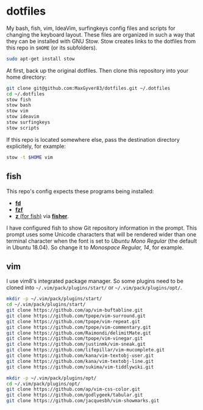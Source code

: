 # dotfiles

My bash, fish, vim, IdeaVim, surfingkeys config files and scripts for changing the keyboard layout. These files are organized in such a way that they can be installed with GNU Stow. Stow creates links to the dotfiles from this repo in `$HOME` (or its subfolders).

```sh
sudo apt-get install stow
```

At first, back up the original dotfiles. Then clone this repository into your home directory:

```sh
git clone git@github.com:MaxGyver83/dotfiles.git ~/.dotfiles
cd ~/.dotfiles
stow fish
stow bash
stow vim
stow ideavim
stow surfingkeys
stow scripts
```

If this repo is located somewhere else, pass the destination directory explicitely, for example:

```sh
stow -t $HOME vim
```

## fish

This repo's config expects these programs being installed:

* [**fd**](https://github.com/sharkdp/fd)
* [**fzf**](https://github.com/junegunn/fzf)
* [**z** (for fish)](https://github.com/jethrokuan/z) via [**fisher**](https://github.com/jorgebucaran/fisher).

I have configured fish to show Git repository information in the prompt. This prompt uses some Unicode characters that will be rendered wider than one terminal character when the font is set to *Ubuntu Mono Regular* (the default in Ubuntu 18.04). So change it to *Monospace Regular, 14*, for example.

## vim

I use vim8's integrated package manager. So some plugins need to be cloned into `~/.vim/pack/plugins/start/` or `~/.vim/pack/plugins/opt/`.

```sh
mkdir -p ~/.vim/pack/plugins/start/
cd ~/.vim/pack/plugins/start/
git clone https://github.com/ap/vim-buftabline.git
git clone https://github.com/tpope/vim-surround.git
git clone https://github.com/tpope/vim-repeat.git
git clone https://github.com/tpope/vim-commentary.git
git clone https://github.com/Raimondi/delimitMate.git
git clone https://github.com/tpope/vim-vinegar.git
git clone https://github.com/justinmk/vim-sneak.git
git clone https://github.com/lifepillar/vim-mucomplete.git
git clone https://github.com/kana/vim-textobj-user.git
git clone https://github.com/kana/vim-textobj-line.git
git clone https://github.com/sukima/vim-tiddlywiki.git

mkdir -p ~/.vim/pack/plugins/opt/
cd ~/.vim/pack/plugins/opt/
git clone https://github.com/ap/vim-css-color.git
git clone https://github.com/godlygeek/tabular.git
git clone https://github.com/jacquesbh/vim-showmarks.git
```

